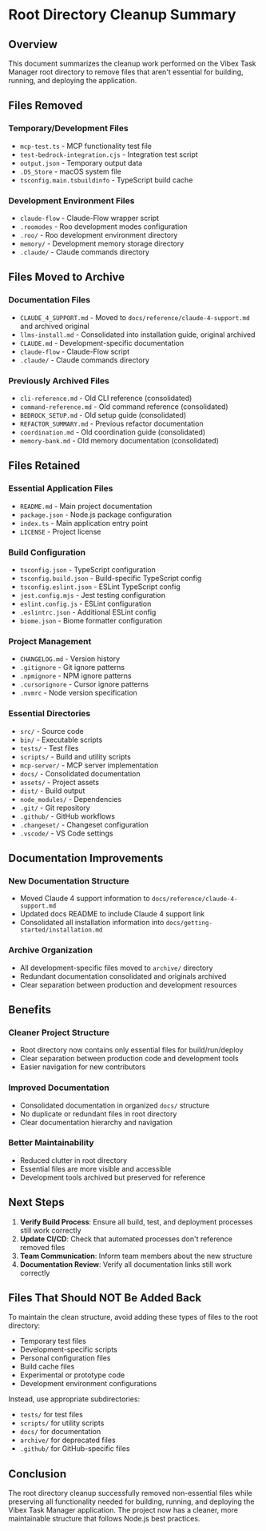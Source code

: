 # Root Directory Cleanup Summary

## Overview

This document summarizes the cleanup work performed on the Vibex Task Manager root directory to remove files that aren't essential for building, running, and deploying the application.

## Files Removed

### Temporary/Development Files
- `mcp-test.ts` - MCP functionality test file
- `test-bedrock-integration.cjs` - Integration test script
- `output.json` - Temporary output data
- `.DS_Store` - macOS system file
- `tsconfig.main.tsbuildinfo` - TypeScript build cache

### Development Environment Files
- `claude-flow` - Claude-Flow wrapper script
- `.roomodes` - Roo development modes configuration
- `.roo/` - Roo development environment directory
- `memory/` - Development memory storage directory
- `.claude/` - Claude commands directory

## Files Moved to Archive

### Documentation Files
- `CLAUDE_4_SUPPORT.md` - Moved to `docs/reference/claude-4-support.md` and archived original
- `llms-install.md` - Consolidated into installation guide, original archived
- `CLAUDE.md` - Development-specific documentation
- `claude-flow` - Claude-Flow script
- `.claude/` - Claude commands directory

### Previously Archived Files
- `cli-reference.md` - Old CLI reference (consolidated)
- `command-reference.md` - Old command reference (consolidated)
- `BEDROCK_SETUP.md` - Old setup guide (consolidated)
- `REFACTOR_SUMMARY.md` - Previous refactor documentation
- `coordination.md` - Old coordination guide (consolidated)
- `memory-bank.md` - Old memory documentation (consolidated)

## Files Retained

### Essential Application Files
- `README.md` - Main project documentation
- `package.json` - Node.js package configuration
- `index.ts` - Main application entry point
- `LICENSE` - Project license

### Build Configuration
- `tsconfig.json` - TypeScript configuration
- `tsconfig.build.json` - Build-specific TypeScript config
- `tsconfig.eslint.json` - ESLint TypeScript config
- `jest.config.mjs` - Jest testing configuration
- `eslint.config.js` - ESLint configuration
- `.eslintrc.json` - Additional ESLint config
- `biome.json` - Biome formatter configuration

### Project Management
- `CHANGELOG.md` - Version history
- `.gitignore` - Git ignore patterns
- `.npmignore` - NPM ignore patterns
- `.cursorignore` - Cursor ignore patterns
- `.nvmrc` - Node version specification

### Essential Directories
- `src/` - Source code
- `bin/` - Executable scripts
- `tests/` - Test files
- `scripts/` - Build and utility scripts
- `mcp-server/` - MCP server implementation
- `docs/` - Consolidated documentation
- `assets/` - Project assets
- `dist/` - Build output
- `node_modules/` - Dependencies
- `.git/` - Git repository
- `.github/` - GitHub workflows
- `.changeset/` - Changeset configuration
- `.vscode/` - VS Code settings

## Documentation Improvements

### New Documentation Structure
- Moved Claude 4 support information to `docs/reference/claude-4-support.md`
- Updated docs README to include Claude 4 support link
- Consolidated all installation information into `docs/getting-started/installation.md`

### Archive Organization
- All development-specific files moved to `archive/` directory
- Redundant documentation consolidated and originals archived
- Clear separation between production and development resources

## Benefits

### Cleaner Project Structure
- Root directory now contains only essential files for build/run/deploy
- Clear separation between production code and development tools
- Easier navigation for new contributors

### Improved Documentation
- Consolidated documentation in organized `docs/` structure
- No duplicate or redundant files in root directory
- Clear documentation hierarchy and navigation

### Better Maintainability
- Reduced clutter in root directory
- Essential files are more visible and accessible
- Development tools archived but preserved for reference

## Next Steps

1. **Verify Build Process**: Ensure all build, test, and deployment processes still work correctly
2. **Update CI/CD**: Check that automated processes don't reference removed files
3. **Team Communication**: Inform team members about the new structure
4. **Documentation Review**: Verify all documentation links still work correctly

## Files That Should NOT Be Added Back

To maintain the clean structure, avoid adding these types of files to the root directory:

- Temporary test files
- Development-specific scripts
- Personal configuration files
- Build cache files
- Experimental or prototype code
- Development environment configurations

Instead, use appropriate subdirectories:
- `tests/` for test files
- `scripts/` for utility scripts
- `docs/` for documentation
- `archive/` for deprecated files
- `.github/` for GitHub-specific files

## Conclusion

The root directory cleanup successfully removed non-essential files while preserving all functionality needed for building, running, and deploying the Vibex Task Manager application. The project now has a cleaner, more maintainable structure that follows Node.js best practices. 